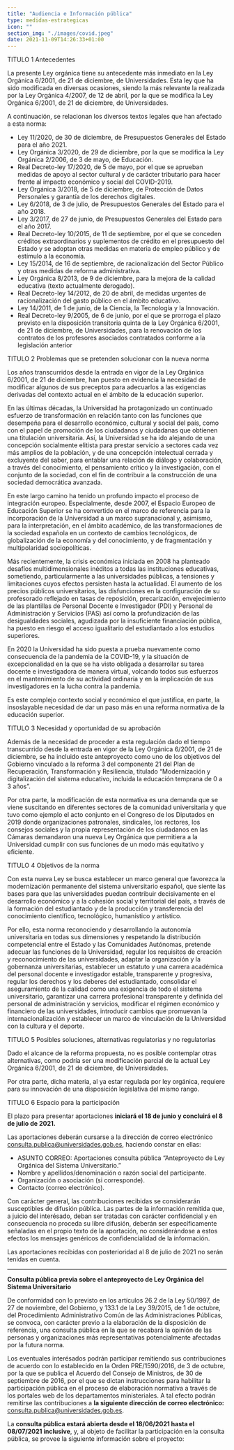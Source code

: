 ```yaml
---
title: "Audiencia e Información pública"
type: medidas-estrategicas
icon: ""
section_img: "./images/covid.jpeg"
date: 2021-11-09T14:26:33+01:00
---
```

TITULO 1 Antecedentes

La presente Ley orgánica tiene su antecedente más inmediato en la Ley Orgánica 6/2001, de 21 de diciembre, de Universidades. Esta ley que ha sido modificada en diversas ocasiones, siendo la más relevante la realizada por la Ley Orgánica 4/2007, de 12 de abril, por la que se modifica la Ley Orgánica 6/2001, de 21 de diciembre, de Universidades.  

A continuación, se relacionan los diversos textos legales que han afectado a esta norma:  

- Ley 11/2020, de 30 de diciembre, de Presupuestos Generales del Estado para el año 2021.
- Ley Orgánica 3/2020, de 29 de diciembre, por la que se modifica la Ley Orgánica 2/2006, de 3 de mayo, de Educación.
- Real Decreto-ley 17/2020, de 5 de mayo, por el que se aprueban medidas de apoyo al sector cultural y de carácter tributario para hacer frente al impacto económico y social del COVID-2019.
- Ley Orgánica 3/2018, de 5 de diciembre, de Protección de Datos Personales y garantía de los derechos digitales.
- Ley 6/2018, de 3 de julio, de Presupuestos Generales del Estado para el año 2018.
- Ley 3/2017, de 27 de junio, de Presupuestos Generales del Estado para el año 2017.
- Real Decreto-ley 10/2015, de 11 de septiembre, por el que se conceden créditos extraordinarios y suplementos de crédito en el presupuesto del Estado y se adoptan otras medidas en materia de empleo público y de estímulo a la economía.
- Ley 15/2014, de 16 de septiembre, de racionalización del Sector Público y otras medidas de reforma administrativa.
- Ley Orgánica 8/2013, de 9 de diciembre, para la mejora de la calidad educativa (texto actualmente derogado).
- Real Decreto-ley 14/2012, de 20 de abril, de medidas urgentes de racionalización del gasto público en el ámbito educativo.
- Ley 14/2011, de 1 de junio, de la Ciencia, la Tecnología y la Innovación.
- Real Decreto-ley 9/2005, de 6 de junio, por el que se prorroga el plazo previsto en la disposición transitoria quinta de la Ley Orgánica 6/2001, de 21 de diciembre, de Universidades, para la renovación de los contratos de los profesores asociados contratados conforme a la legislación anterior

TITULO 2 Problemas que se pretenden solucionar con la nueva norma

Los años transcurridos desde la entrada en vigor de la Ley Orgánica 6/2001, de 21 de diciembre, han puesto en evidencia la necesidad de modificar algunos de sus preceptos para adecuarlos a las exigencias derivadas del contexto actual en el ámbito de la educación superior.  

En las últimas décadas, la Universidad ha protagonizado un continuado esfuerzo de transformación en relación tanto con las funciones que desempeña para el desarrollo económico, cultural y social del país, como con el papel de promoción de los ciudadanos y ciudadanas que obtienen una titulación universitaria. Así, la Universidad se ha ido alejando de una concepción socialmente elitista para prestar servicio a sectores cada vez más amplios de la población, y de una concepción intelectual cerrada y excluyente del saber, para entablar una relación de diálogo y colaboración, a través del conocimiento, el pensamiento crítico y la investigación, con el conjunto de la sociedad, con el fin de contribuir a la construcción de una sociedad democrática avanzada.  

En este largo camino ha tenido un profundo impacto el proceso de integración europeo. Especialmente, desde 2007, el Espacio Europeo de Educación Superior se ha convertido en el marco de referencia para la incorporación de la Universidad a un marco supranacional y, asimismo, para la interpretación, en el ámbito académico, de las transformaciones de la sociedad española en un contexto de cambios tecnológicos, de globalización de la economía y del conocimiento, y de fragmentación y multipolaridad sociopolíticas.  

Más recientemente, la crisis económica iniciada en 2008 ha planteado desafíos multidimensionales inéditos a todas las instituciones educativas, sometiendo, particularmente a las universidades públicas, a tensiones y limitaciones cuyos efectos persisten hasta la actualidad. El aumento de los precios públicos universitarios, las disfunciones en la configuración de su profesorado reflejado en tasas de reposición, precarización, envejecimiento de las plantillas de Personal Docente e Investigador (PDI) y Personal de Administración y Servicios (PAS) así como la profundización de las desigualdades sociales, agudizada por la insuficiente financiación pública, ha puesto en riesgo el acceso igualitario del estudiantado a los estudios superiores.  

En 2020 la Universidad ha sido puesta a prueba nuevamente como consecuencia de la pandemia de la COVID-19, y la situación de excepcionalidad en la que se ha visto obligada a desarrollar su tarea docente e investigadora de manera virtual, volcando todos sus esfuerzos en el mantenimiento de su actividad ordinaria y en la implicación de sus investigadores en la lucha contra la pandemia.  

Es este complejo contexto social y económico el que justifica, en parte, la insoslayable necesidad de dar un paso más en una reforma normativa de la educación superior.  

TITULO 3 Necesidad y oportunidad de su aprobación

Además de la necesidad de proceder a esta regulación dado el tiempo transcurrido desde la entrada en vigor de la Ley Orgánica 6/2001, de 21 de diciembre, se ha incluido este anteproyecto como uno de los objetivos del Gobierno vinculado a la reforma 3 del componente 21 del Plan de Recuperación, Transformación y Resiliencia, titulado “Modernización y digitalización del sistema educativo, incluida la educación temprana de 0 a 3 años”.  

Por otra parte, la modificación de esta normativa es una demanda que se viene suscitando en diferentes sectores de la comunidad universitaria y que tuvo como ejemplo el acto conjunto en el Congreso de los Diputados en 2019 donde organizaciones patronales, sindicales, los rectores, los consejos sociales y la propia representación de los ciudadanos en las Cámaras demandaron una nueva Ley Orgánica que permitiera a la Universidad cumplir con sus funciones de un modo más equitativo y eficiente.  

TITULO 4 Objetivos de la norma

Con esta nueva Ley se busca establecer un marco general que favorezca la modernización permanente del sistema universitario español, que siente las bases para que las universidades puedan contribuir decisivamente en el desarrollo económico y a la cohesión social y territorial del país, a través de la formación del estudiantado y de la producción y transferencia del conocimiento científico, tecnológico, humanístico y artístico.

Por ello, esta norma reconociendo y desarrollando la autonomía universitaria en todas sus dimensiones y respetando la distribución competencial entre el Estado y las Comunidades Autónomas, pretende adecuar las funciones de la Universidad, regular los requisitos de creación y reconocimiento de las universidades, adaptar la organización y la gobernanza universitarias, establecer un estatuto y una carrera académica del personal docente e investigador estable, transparente y progresiva, regular los derechos y los deberes del estudiantado, consolidar el aseguramiento de la calidad como una exigencia de todo el sistema universitario, garantizar una carrera profesional transparente y definida del personal de administración y servicios, modificar el régimen económico y financiero de las universidades, introducir cambios que promuevan la internacionalización y establecer un marco de vinculación de la Universidad con la cultura y el deporte.

TITULO 5 Posibles soluciones, alternativas regulatorias y no regulatorias

Dado el alcance de la reforma propuesta, no es posible contemplar otras alternativas, como podría ser una modificación parcial de la actual Ley Orgánica 6/2001, de 21 de diciembre, de Universidades.

Por otra parte, dicha materia, al ya estar regulada por ley orgánica, requiere para su innovación de una disposición legislativa del mismo rango.

TITULO 6 Espacio para la participación 

El plazo para presentar aportaciones **iniciará el 18 de junio y concluirá el 8 de julio de 2021.**  

Las aportaciones deberán cursarse a la dirección de correo electrónico <a href="mailto:consulta.publica@universidades.gob.es">consulta.publica@universidades.gob.es</a>, haciendo constar en ellas:  

- ASUNTO CORREO: Aportaciones consulta pública “Anteproyecto de Ley Orgánica del Sistema Universitario.”
- Nombre y apellidos/denominación o razón social del participante.
- Organización o asociación (si corresponde).
- Contacto (correo electrónico).

Con carácter general, las contribuciones recibidas se considerarán susceptibles de difusión pública. Las partes de la información remitida que, a juicio del interésado, deban ser tratadas con carácter confidencial y en consecuencia no proceda su libre difusión, deberán ser específicamente señaladas en el propio texto de la aportación, no considerándose a estos efectos los mensajes genéricos de confidencialidad de la información.  

Las aportaciones recibidas con posterioridad al 8 de julio de 2021 no serán tenidas en cuenta.  

---
**Consulta pública previa sobre el anteproyecto de Ley Orgánica del Sistema Universitario**

De conformidad con lo previsto en los artículos 26.2 de la Ley 50/1997, de 27 de noviembre, del Gobierno, y 133.1 de la Ley 39/2015, de 1 de octubre, del Procedimiento Administrativo Común de las Administraciones Públicas, se convoca, con carácter previo a la elaboración de la disposición de referencia, una consulta pública en la que se recabará la opinión de las personas y organizaciones más representativas potencialmente afectadas por la futura norma.  

Los eventuales interésados podrán participar remitiendo sus contribuciones de acuerdo con lo establecido en la Orden PRE/1590/2016, de 3 de octubre, por la que se publica el Acuerdo del Consejo de Ministros, de 30 de septiembre de 2016, por el que se dictan instrucciones para habilitar la participación pública en el proceso de elaboración normativa a través de los portales web de los departamentos ministeriales. A tal efecto podrán remitirse las contribuciones a **la siguiente dirección de correo electrónico:** <a href="mailto:consulta.publica@universidades.gob.es">consulta.publica@universidades.gob.es</a>.  

La **consulta pública estará abierta desde el 18/06/2021 hasta el 08/07/2021 inclusive**, y, al objeto de facilitar la participación en la consulta pública, se provee la siguiente información sobre el proyecto:

